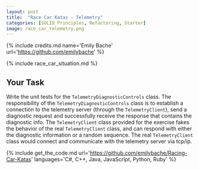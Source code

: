 ```yaml
---
layout: post
title:  "Race Car Katas - Telemetry"
categories: [SOLID Principles, Refactoring, Starter]
image: race_car_telemetry.png
---
```


{% include credits.md name='Emily Bache' url='https://github.com/emilybache' %}

{% include race_car_situation.md %}


## Your Task

Write the unit tests for the `TelemetryDiagnosticControls` class. The
responsibility of the `TelemetryDiagnosticControls` class is to
establish a connection to the telemetry server (through the
`TelemetryClient`), send a diagnostic request and successfully receive
the response that contains the diagnostic info. The `TelemetryClient`
class provided for the exercise fakes the behavior of the real
`TelemetryClient` class, and can respond with either the diagnostic
information or a random sequence. The real `TelemetryClient` class would
connect and communicate with the telemetry server via tcp/ip.

{%
    include get_the_code.md 
    url='https://github.com/emilybache/Racing-Car-Katas' 
    languages='C#, C++, Java, JavaScript, Python, Ruby'
%}

